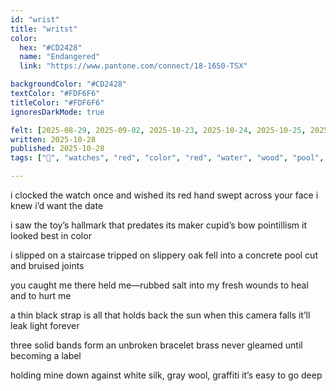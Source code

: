 ```yaml
---
id: "wrist"
title: "writst"
color:
  hex: "#CD2428"
  name: "Endangered"
  link: "https://www.pantone.com/connect/18-1650-TSX"

backgroundColor: "#CD2428"
textColor: "#FDF6F6"
titleColor: "#FDF6F6"
ignoresDarkMode: true

felt: [2025-08-29, 2025-09-02, 2025-10-23, 2025-10-24, 2025-10-25, 2025-10-27]
written: 2025-10-28
published: 2025-10-28
tags: ["💛", "watches", "red", "color", "red", "water", "wood", "pool", "salt", "wounds", "black", "light", "cameras", "sun", "bracelets", "metal", "brass", "objects", "gray", "white", "silk", "wool", "art", "depth"]

---
```

i clocked the watch once
and wished its red hand
swept across your face
i knew i’d want the date

i saw the toy’s hallmark
that predates its maker
cupid’s bow pointillism
it looked best in color

i slipped on a staircase
tripped on slippery oak
fell into a concrete pool
cut and bruised joints

you caught me there
held me—rubbed salt
into my fresh wounds
to heal and to hurt me

a thin black strap is all
that holds back the sun
when this camera falls
it’ll leak light forever

three solid bands form
an unbroken bracelet
brass never gleamed
until becoming a label

holding mine down
against white silk,
gray wool, graffiti
it’s easy to go deep